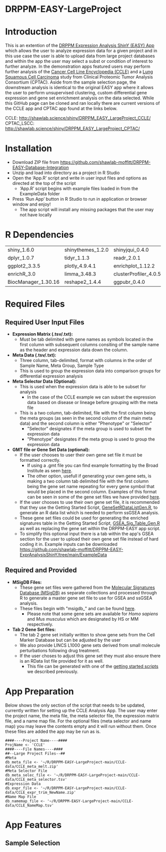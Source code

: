 # DRPPM-EASY-LargeProject

# Introduction

This is an extention of the [DRPPM Expression Analysis ShinY (EASY) App](https://github.com/shawlab-moffitt/DRPPM-EASY-ExprAnalysisShinY) which allows the user to analyze expression data for a given project and in this use case the user is able to upload data from large project databases and within the app the user may select a subst or condition of interest to further analyze. In the demonstration apps featured users may perform further analysis of the [Cancer Cell Line Encyclopedia (CCLE)](https://sites.broadinstitute.org/ccle/) and a [Lung Squamous Cell Carcinoma](https://www.sciencedirect.com/science/article/pii/S0092867421008576?via%3Dihub) study from Clinical Proteomic Tumor Analysis Consortium (CPTAC). Aside from the sample selection page, the downstream analysis is identical to the original EASY app where it allows the user to perform unsupervised clustering, custom differential gene expression and gene set enrichment analysis on the data selected. While this GitHub page can be cloned and ran locally there are current versions of the CCLE app and CPTAC app found at the links below.

CCLE: http://shawlab.science/shiny/DRPPM_EASY_LargeProject_CCLE/
CPTAC_LSCC: http://shawlab.science/shiny/DRPPM_EASY_LargeProject_CPTAC/

# Installation

* Download ZIP file from https://github.com/shawlab-moffitt/DRPPM-EASY-Database-Integration
* Unzip and load into directory as a project in R Studio
* Open the ‘App.R’ script and write in user input files and options as directed at the top of the script
  * ‘App.R’ script begins with example files loaded in from the ExampleData folder
* Press ‘Run App’ button in R Studio to run in application or browser window and enjoy!
  * The app script will install any missing packages that the user may not have locally

# R Dependencies

|  |  |  |  |  |
| --- | --- | --- | --- | --- |
| shiny_1.6.0 | shinythemes_1.2.0 | shinyjqui_0.4.0 | shinycssloaders_1.0.0 | tools_4.1.0 |
| dplyr_1.0.7 | tidyr_1.1.3 | readr_2.0.1 | tibble_3.1.3 | DT_0.18 |
| ggplot2_3.3.5 | plotly_4.9.4.1 | enrichplot_1.12.2 | pheatmap_1.0.12 | ggrepel_0.9.1 |
| enrichR_3.0 | limma_3.48.3 | clusterProfiler_4.0.5 | limma_3.48.3 | GSVA_1.40.1 |
| BiocManager_1.30.16 | reshape2_1.4.4 | ggpubr_0.4.0 |  |  |

# Required Files

## Required User Input Files

* **Expression Matrix (.tsv/.txt):**
  * Must be tab delimited with gene names as symbols located in the first column with subsequent columns consiting of the sample name as the header and expression data down the column.
* **Meta Data (.tsv/.txt):**
  * Three column, tab-delimited, format with columns in the order of Sample Name, Meta Group, Sample Type
  * This is used to group the expression data into comparison groups for differential expression analysis
* **Meta Selector Data (Optional):**
  * This is used when the expression data is able to be subset for analysis
    * In the case of the CCLE example we can subset the expression data based on disease or lineage before grouping with the meta file
  * This is a two column, tab-delimited, file with the first column being the meta groups (as seen in the second column of the main meta data) and the second column is either "Phenotype" or "Selector"
    * "Selector" designates if the meta group is used to subset the expression data
    * "Phenotype" designates if the meta group is used to group the expression data
* **GMT file or Gene Set Data (optional):**
  * If the user chooses to user their own gene set file it must be formatted correctly.
    * If using a .gmt file you can find example formatting by the Broad Institute as seen [here](https://software.broadinstitute.org/cancer/software/gsea/wiki/index.php/Data_formats#GMT:_Gene_Matrix_Transposed_file_format_.28.2A.gmt.29).
    * The other option, usefull if generating your own gene sets, is making a two column tab delimited file with the first column being the gene set name repeating for every gene symbol that would be placed in the second column. Examples of this format can be seen in some of the gene set files we have provided [here](https://github.com/shawlab-moffitt/DRPPM-EASY-ExprAnalysisShinY/tree/main/GeneSets).
  * If the user chooses to use their own gene set file, it is recommended that they use the Getting Started Script, [GeneSetRDataListGen.R](https://github.com/shawlab-moffitt/DRPPM-EASY-ExprAnalysisShinY/blob/main/GettingStartedScripts/GeneSetRDataListGen.R), to generate an R data list which is needed to perform ssGSEA analysis.
  * These gene set files could be used for generating the enriched signatures table in the Getting Started Script, [GSEA_Sig_Table_Gen.R](https://github.com/shawlab-moffitt/DRPPM-EASY-ExprAnalysisShinY/blob/main/GettingStartedScripts/GSEA_Sig_Table_Gen.R) as well as replacing the gene set within the DRPPM-EASY app script.
  * To simplify this optional input there is a tab within the app's GSEA section for the user to upload their own gene set file instead of hard coding it in.
Example inputs can be downloaded https://github.com/shawlab-moffitt/DRPPM-EASY-ExprAnalysisShinY/tree/main/ExampleData

## Required and Provided

* **MSigDB Files:** 
  * These gene set files were gathered from the [Molecular Signatures Database (MSigDB)](http://www.gsea-msigdb.org/gsea/msigdb/index.jsp) as separate collections and processed through R to generate a master gene set file to use for GSEA and ssGSEA analysis.
  * These files begin with "msigdb_" and can be found [here](https://github.com/shawlab-moffitt/DRPPM-EASY-ExprAnalysisShinY/tree/main/GeneSets).
    * Please note that some gene sets are available for *Homo sapiens* and *Mus musculus* which are designated by HS or MM respectively.
* **Tab 2 Gene Set files:**
  * The tab 2 gene set initially written to show gene sets from the Cell Marker Database but can be adjusted by the user
  * We also provide LINCS L1000 gene sets derived from small molecule perturbations following drug treatment.
  * If the user choses to adjust this gene set they must also ensure there is an RData list file provided for it as well.
    * This file can be generated with one of the [getting started scripts](https://github.com/shawlab-moffitt/DRPPM-EASY-ExprAnalysisShinY/blob/main/GettingStartedScripts/GeneSetRDataListGen.R) we described previously.

# App Preparation

Below shows the only section of the script that needs to be updated, currently written for setting up the CCLE Analysis App. The user may enter the project name, the meta file, the meta selector file, the expression matrix file, and a name map file. For the optional files (meta selector and name map) you may leave the contents empty and it will run without them. Once these files are added the app may be run as is.

```
####----Project Name----####
ProjName <- 'CCLE'
####----File Names----####
##--Large Project Files--##
#Meta
db_meta_file <- '~/R/DRPPM-EASY-LargeProject-main/CCLE-data/CCLE_meta_melt.zip'
#Meta Selector File
db_meta_selec_file <- '~/R/DRPPM-EASY-LargeProject-main/CCLE-data/CCLE_meta_selector.tsv'
#Expression Data
db_expr_file <- '~/R/DRPPM-EASY-LargeProject-main/CCLE-data/CCLE_expr_trim_NewName.zip'
#Name Map File
db_namemap_file <- '~/R/DRPPM-EASY-LargeProject-main/CCLE-data/CCLE_NameMap.tsv'
```

# App Features

## Sample Selection

